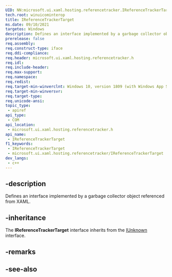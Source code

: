 ```yaml
---
UID: NN:microsoft.ui.xaml.hosting.referencetracker.IReferenceTrackerTarget
tech.root: winuicominterop
title: IReferenceTrackerTarget
ms.date: 09/10/2021
targetos: Windows
description: Defines an interface implemented by a garbage collector object referenced from XAML.
prerelease: false
req.assembly: 
req.construct-type: iface
req.ddi-compliance: 
req.header: microsoft.ui.xaml.hosting.referencetracker.h
req.idl: 
req.include-header: 
req.max-support: 
req.namespace: 
req.redist: 
req.target-min-winverclnt: Windows 10, version 1809 (with Windows App SDK 0.5 or later)
req.target-min-winversvr: 
req.target-type: 
req.unicode-ansi: 
topic_type:
 - apiref
api_type:
 - COM
api_location:
 - microsoft.ui.xaml.hosting.referencetracker.h
api_name:
 - IReferenceTrackerTarget
f1_keywords:
 - IReferenceTrackerTarget
 - microsoft.ui.xaml.hosting.referencetracker/IReferenceTrackerTarget
dev_langs:
 - c++
---
```


## -description

Defines an interface implemented by a garbage collector object referenced from XAML.

## -inheritance

The **IReferenceTrackerTarget** interface inherits from the [IUnknown](/windows/desktop/api/unknwn/nn-unknwn-iunknown) interface.

## -remarks

## -see-also
